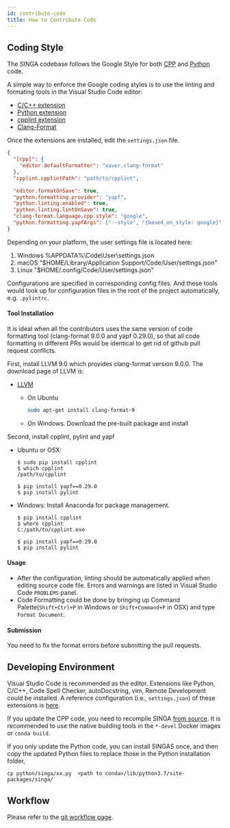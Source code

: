 ```yaml
---
id: contribute-code
title: How to Contribute Code
---
```


<!-- Licensed to the Apache Software Foundation (ASF) under one or more contributor license agreements.  See the NOTICE file distributed with this work for additional information regarding copyright ownership.  The ASF licenses this file to you under the Apache License, Version 2.0 (the "License"); you may not use this file except in compliance with the License.  You may obtain a copy of the License at http://www.apache.org/licenses/LICENSE-2.0 Unless required by applicable law or agreed to in writing, software distributed under the License is distributed on an "AS IS" BASIS, WITHOUT WARRANTIES OR CONDITIONS OF ANY KIND, either express or implied.  See the License for the specific language governing permissions and limitations under the License. -->

## Coding Style

The SINGA codebase follows the Google Style for both
[CPP](http://google-styleguide.googlecode.com/svn/trunk/cppguide.xml) and
[Python](http://google.github.io/styleguide/pyguide.html) code.

A simple way to enforce the Google coding styles is to use the linting and
formating tools in the Visual Studio Code editor:

- [C/C++ extension](https://marketplace.visualstudio.com/items?itemName=ms-vscode.cpptools)
- [Python extension](https://marketplace.visualstudio.com/items?itemName=ms-python.python)
- [cpplint extension](https://marketplace.visualstudio.com/items?itemName=mine.cpplint)
- [Clang-Format](https://marketplace.visualstudio.com/items?itemName=xaver.clang-format)

Once the extensions are installed, edit the `settings.json` file.

```json
{
  "[cpp]": {
    "editor.defaultFormatter": "xaver.clang-format"
  },
  "cpplint.cpplintPath": "path/to/cpplint",

  "editor.formatOnSave": true,
  "python.formatting.provider": "yapf",
  "python.linting.enabled": true,
  "python.linting.lintOnSave": true,
  "clang-format.language.cpp.style": "google",
  "python.formatting.yapfArgs": ["--style", "{based_on_style: google}"]
}
```

Depending on your platform, the user settings file is located here:

1. Windows %APPDATA%\Code\User\settings.json
2. macOS "\$HOME/Library/Application Support/Code/User/settings.json"
3. Linux "\$HOME/.config/Code/User/settings.json"

Configurations are specified in corresponding config files. And these tools
would look up for configuration files in the root of the project automatically,
e.g. `.pylintrc`.

#### Tool Installation

It is ideal when all the contributors uses the same version of code formatting
tool (clang-format 9.0.0 and yapf 0.29.0), so that all code formatting in
different PRs would be identical to get rid of github pull request conflicts.

First, install LLVM 9.0 which provides clang-format version 9.0.0. The download
page of LLVM is:

- [LLVM](http://releases.llvm.org/download.html#9.0.0)

  - On Ubuntu

    ```sh
    sudo apt-get install clang-format-9
    ```

  - On Windows. Download the pre-built package and install

Second, install cpplint, pylint and yapf

- Ubuntu or OSX:

  ```
  $ sudo pip install cpplint
  $ which cpplint
  /path/to/cpplint

  $ pip install yapf==0.29.0
  $ pip install pylint
  ```

- Windows: Install Anaconda for package management.

  ```
  $ pip install cpplint
  $ where cpplint
  C:/path/to/cpplint.exe

  $ pip install yapf==0.29.0
  $ pip install pylint
  ```

#### Usage

- After the configuration, linting should be automatically applied when editing
  source code file. Errors and warnings are listed in Visual Studio Code
  `PROBLEMS` panel.
- Code Formatting could be done by bringing up Command Palette(`Shift+Ctrl+P` in
  Windows or `Shift+Command+P` in OSX) and type `Format Document`.

#### Submission

You need to fix the format errors before submitting the pull requests.

## Developing Environment

Visual Studio Code is recommended as the editor. Extensions like Python, C/C++,
Code Spell Checker, autoDocstring, vim, Remote Development could be installed. A
reference configuration (i.e., `settings.json`) of these extensions is
[here](https://gist.github.com/nudles/3d23cfb6ffb30ca7636c45fe60278c55).

If you update the CPP code, you need to recompile SINGA
[from source](./build.md). It is recommended to use the native building tools in
the `*-devel` Docker images or `conda build`.

If you only update the Python code, you can install SINGAS once, and then copy
the updated Python files to replace those in the Python installation folder,

```shell
cp python/singa/xx.py  <path to conda>/lib/python3.7/site-packages/singa/
```

## Workflow

Please refer to the [git workflow page](./git-workflow.md).
